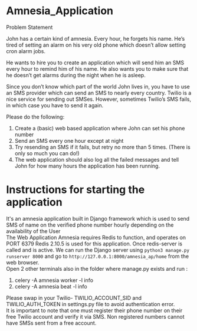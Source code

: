 # Amnesia_Application

Problem Statement

John has a certain kind of amnesia. Every hour, he forgets his name. He’s tired of setting an alarm on his very old phone which doesn’t allow setting cron alarm jobs.

He wants to hire you to create an application which will send him an SMS every hour to remind him of his name. He also wants you to make sure that he doesn’t get alarms during the night when he is asleep.

Since you don’t know which part of the world John lives in, you have to use an SMS provider which can send an SMS to nearly every country. Twilio is a nice service for sending out SMSes. However, sometimes Twilio’s SMS fails, in which case you have to send it again.

Please do the following:

1. Create a (basic) web based application where John can set his phone number
2. Send an SMS every one hour except at night
3. Try resending an SMS if it fails, but retry no more than 5 times. (There is only so much you can do!)
4. The web application should also log all the failed messages and tell John for how many hours the application has been running.

# Instructions for starting the application

It's an amnesia application built in Django framework which is used to send SMS of name on the verified phone number hourly depending on the availability of the User
<br>
The Web Application Amnesia requires Redis to function, and operates on PORT 6379
Redis 2.10.5 is used for this application.
Once redis-server is called and is active. We can run the Django server using `python3 manage.py runserver 8000` and go to `http://127.0.0.1:8000/amnesia_ap/home` from the web browser.
<br>Open 2 other terminals also in the folder where manage.py exists and run :<br>
1. celery -A amnesia worker -l info<br>
2. celery -A amnesia beat -l info<br>

Please swap in your Twilio- TWILIO_ACCOUNT_SID and TWILIO_AUTH_TOKEN in settings.py file to avoid authentication error. 
<br>
It is important to note that one must register their phone number on their free Twilio account and verify it via SMS. Non registered numbers cannot have SMSs sent from a free account.
